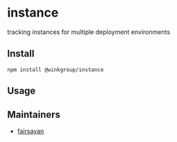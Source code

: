 # instance
tracking instances for multiple deployment environments

## Install
```
npm install @winkgroup/instance
```

## Usage

## Maintainers
* [fairsayan](https://github.com/fairsayan)